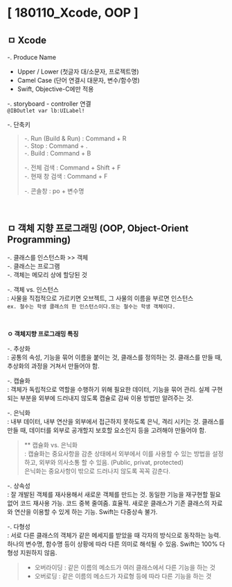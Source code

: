 # [ 180110_Xcode, OOP ]

## ㅁ Xcode
-. Produce Name

- Upper / Lower (첫글자 대/소문자, 프로젝트명)
- Camel Case (단어 연결시 대문자, 변수/함수명)
- Swift, Objective-C에만 적용

-. storyboard - controller 연결  
`@IBOutlet var lb:UILabel!`

-. 단축키

> -. Run (Build & Run) : Command + R  
> -. Stop : Command + .  
> -. Build : Command + B  
>  
> -. 전체 검색 : Command + Shift + F  
> -. 현재 창 검색 : Command + F  
>  
> -. 콘솔창 : po + 변수명  

<br>

## ㅁ 객체 지향 프로그래밍 (OOP, Object-Orient Programming)
-. 클래스를 인스턴스화 >> 객체  
-. 클래스는 프로그램  
-. 객체는 메모리 상에 할당된 것  
  
-. 객체 vs. 인스턴스  
: 사물을 직접적으로 가르키면 오브젝트, 그 사물의 이름을 부르면 인스턴스    
`ex. 철수는 학생 클래스의 한 인스턴스이다.또는 철수는 학생 객체이다.`  

<br>

**ㅇ 객체지향 프로그래밍 특징**

-. 추상화  
: 공통의 속성, 기능을 묶어 이름을 붙이는 것, 클래스를 정의하는 것. 클래스를 만들 때, 추상화의 과정을 거쳐서 만들어야 함.  
  
-. 캡슐화  
: 객체가 독립적으로 역할을 수행하기 위해 필요한 데이터, 기능을 묶어 관리. 실제 구현되는 부분을 외부에 드러내지 않도록 캡슐로 감싸 이용 방법만 알려주는 것.  
  
-. 은닉화  
: 내부 데이터, 내부 연산을 외부에서 접근하지 못하도록 은닉, 격리 시키는 것. 클래스를 만들 때, 데이터를 외부로 공개할지 보호할 요소인지 등을 고려해야 만들어야 함.  
  
> ** 캡슐화 vs. 은닉화  
: 캡슐화는 중요사항을 감춘 상태에서 외부에서 이를 사용할 수 있는 방법을 설정하고, 외부와 의사소통 할 수 있음. (Public, privat, protected)  
은닉화는 중요사항이 밖으로 드러나지 않도록 꼭꼭 감춘다.  

-. 상속성  
: 잘 개발된 객체를 재사용해서 새로운 객체를 만드는 것. 동일한 기능을 재구현할 필요 없어 코드 재사용 가능. 코드 중복 줄여줌. 효율적. 새로운 클래스가 기존 클래스의 자료와 연산을 이용할 수 있게 하는 기능. Swift는 다중상속 불가.  

-. 다형성  
: 서로 다른 클래스의 객체가 같은 메세지를 받았을 때 각자의 방식으로 동작하는 능력. 하나의 변수명, 함수명 등이 상황에 따라 다른 의미로 해석될 수 있음. Swift는 100% 다형성 지원하지 않음.  
> - 오버라이딩 : 같은 이름의 메소드가 여러 클래스에서 다른 기능을 하는 것  
> - 오버로딩 : 같은 이름의 메소드가 자료형 등에 따라 다른 기능을 하는 것  

